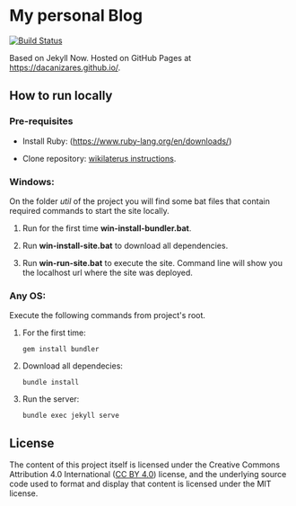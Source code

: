 
# My personal Blog

[![Build Status](https://travis-ci.org/dacanizares/dacanizares.github.io.svg?branch=master)](https://travis-ci.org/dacanizares/dacanizares.github.io) 

Based on Jekyll Now. Hosted on GitHub Pages at https://dacanizares.github.io/.

## How to run locally

### Pre-requisites

* Install Ruby: (https://www.ruby-lang.org/en/downloads/)

* Clone repository: [wikilaterus instructions](https://github.com/equilaterus/wikilaterus/wiki/Cloning-a-repo-on-Github).

### Windows:

On the folder *util* of the project you will find some bat files that contain required commands to start the site locally.

1. Run for the first time **win-install-bundler.bat**.

2. Run **win-install-site.bat** to download all dependencies.

3. Run **win-run-site.bat** to execute the site. Command line will show you the localhost url where the site was deployed.

### Any OS:

Execute the following commands from project's root.

1. For the first time:
    ```
    gem install bundler
    ```

2. Download all dependecies:
    ```
    bundle install
    ```

3. Run the server:
    ```
    bundle exec jekyll serve
    ```

## License

The content of this project itself is licensed under the Creative Commons Attribution 4.0 International ([CC BY 4.0](https://creativecommons.org/licenses/by/4.0/)) license, and the underlying source code used to format and display that content is licensed under the MIT license.

